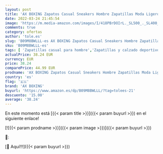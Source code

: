 ```yaml
---
layout: post
title: 'AX BOXING Zapatos Casual Sneakers Hombre Zapatillas Moda Ligero Deporte Gimnasio Running Tamaño 41-46  BnegroY  Numeric 43 '
date: 2022-03-24 21:45:54
image: 'https://m.media-amazon.com/images/I/418PBrDOIrL._SL500_._SL400_.jpg'
comments: true
category: ofertas
author: 'tole.es'
slug: 'B09M8BWLLL-es AX BOXING Zapatos Casual Sneakers Hombre Zapatillas Moda...'
sku: 'B09M8BWLLL-es'
tags: [ 'Zapatillas casual para hombre','Zapatillas y calzado deportivo para hombre','Zapatos','Zapatos para hombre','Zapatos y complementos','ax boxing','zapatos', ]
actualPrice: 38.24 EUR
currency: EUR
price: 38.24
comparePrice: 44.99 EUR
prodname: 'AX BOXING Zapatos Casual Sneakers Hombre Zapatillas Moda Ligero Deporte Gimnasio Running Tamaño 41-46  BnegroY  Numeric 43 '
country: 'es'
flag: '🇪🇸'
brand: 'AX BOXING'
buyurl: 'https://www.amazon.es/dp/B09M8BWLLL/?tag=tolees-21'
descuento: '15.00'
average: '38.24'
---
```


En este momento está [{{< param title >}}]({{< param buyurl >}}) en el siguiente enlace!

[![{{< param prodname >}}]({{< param image >}})]({{< param buyurl >}})

🔎:


[🛒 Aquí!!!]({{< param buyurl >}})
